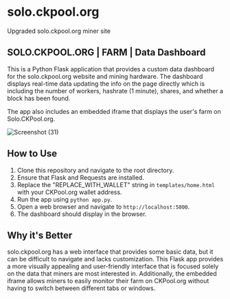# solo.ckpool.org
Upgraded solo.ckpool.org miner site

## SOLO.CKPOOL.ORG | FARM | Data Dashboard

This is a Python Flask application that provides a custom data dashboard for the solo.ckpool.org website and mining hardware. The dashboard displays real-time data updating the info on the page directly which is including the number of workers, hashrate (1 minute), shares, and whether a block has been found. 

The app also includes an embedded iframe that displays the user's farm on Solo.CKPool.org. 

![Screenshot (31)](https://github.com/codercoins/solo.ckpool.org/assets/30527348/4e56bd83-cfcb-4602-8b47-184d953c2312)


## How to Use

1. Clone this repository and navigate to the root directory.
2. Ensure that Flask and Requests are installed.
3. Replace the "REPLACE_WITH_WALLET" string in `templates/home.html` with your CKPool.org wallet address.
4. Run the app using `python app.py`.
5. Open a web browser and navigate to `http://localhost:5000`.
6. The dashboard should display in the browser. 

## Why it's Better

solo.ckpool.org has a web interface that provides some basic data, but it can be difficult to navigate and lacks customization. This Flask app provides a more visually appealing and user-friendly interface that is focused solely on the data that miners are most interested in. Additionally, the embedded iframe allows miners to easily monitor their farm on CKPool.org without having to switch between different tabs or windows.
